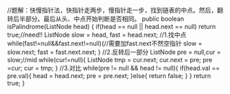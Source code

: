 //题解：快慢指针法，快指针走两步，慢指针走一步，找到链表的中点。然后，翻转后半部分。最后从头、中点开始判断是否相同。
public boolean isPalindrome(ListNode head) {
    if(head == null || head.next == null) return true;//need!!
    ListNode slow = head, fast = head.next;
    //1.找中点
    while(fast!=null&&fast.next!=null){//需要加fast.next不然空指针
        slow = slow.next;
        fast = fast.next.next;
    }
    //2.反转后一部分
    ListNode pre = null,cur = slow;//mid
    while(cur!=null){
        ListNode tmp = cur.next;
        cur.next = pre;
        pre =cur;
        cur = tmp;
    }
    //3.对比
    while(pre != null && head != null){
        if(head.val == pre.val){
            head = head.next;
            pre = pre.next;
        }else{
            return false;
        }
    }
    return true;
}
